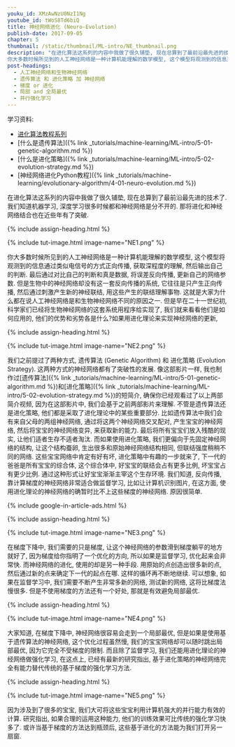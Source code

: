 ```yaml
---
youku_id: XMzAwNzU0NzI1Ng
youtube_id: tWoS8Td6biQ
title: 神经网络进化 (Neuro-Evolution)
publish-date: 2017-09-05
chapter: 5
thumbnail: /static/thumbnail/ML-intro/NE_thumbnail.png
description: "在进化算法这系列的内容中我做了很久铺垫, 现在总算到了最前沿最先进的技术了. 我们知道机器学习, 深度学习很多时候都和神经网络是分不开的. 那将进化和神经网络结合也在近些年有了突破.
你大多数时候所见到的人工神经网络是一种计算机能理解的数学模型, 这个模型将观测到的信息通过类似电信号的方式正向传播, 获取深程度的理解, 然后输出自己的判断. 最后通过对比自己的判断和真是数据, 将误差反向传播, 更新自己的网络参数. 但是生物中的神经网络却没有这一套反向传播的系统, 它往往是只产生正向传播, 然后通过刺激产生新的神经联结, 用这些产生的联结理解事物. 这就是大家为什么都在说人工神经网络是和生物神经网络不同的原因之一. 但是早在二十一世纪初, 科学家们已经将生物神经网络的这套系统用程序给实现了, 我们就来看看他们是如何应用的, 他们的优势和劣势各是什么?如果用进化理论来实现神经网络的更新,"
post-headings:
  - 人工神经网络和生物神经网络
  - 遗传算法 和 进化策略 加 神经网络
  - 梯度 or 进化
  - 局部 and 全局最优
  - 并行强化学习
---
```


学习资料:
  * [进化算法教程系列](https://morvanzhou.github.io/tutorials/machine-learning/evolutionary-algorithm/)
  * [什么是遗传算法]({% link _tutorials/machine-learning/ML-intro/5-01-genetic-algorithm.md %})
  * [什么是进化策略]({% link _tutorials/machine-learning/ML-intro/5-02-evolution-strategy.md %})
  * [神经网络进化Python教程]({% link _tutorials/machine-learning/evolutionary-algorithm/4-01-neuro-evolution.md %})

在进化算法这系列的内容中我做了很久铺垫, 现在总算到了最前沿最先进的技术了. 我们知道机器学习, 深度学习很多时候都和神经网络是分不开的. 那将进化和神经网络结合也在近些年有了突破.


 {% include assign-heading.html %}

{% include tut-image.html image-name="NE1.png" %}

你大多数时候所见到的人工神经网络是一种计算机能理解的数学模型, 这个模型将观测到的信息通过类似电信号的方式正向传播, 获取深程度的理解, 然后输出自己的判断. 最后通过对比自己的判断和真是数据, 将误差反向传播, 更新自己的网络参数. 但是生物中的神经网络却没有这一套反向传播的系统, 它往往是只产生正向传播, 然后通过刺激产生新的神经联结, 用这些产生的联结理解事物. 这就是大家为什么都在说人工神经网络是和生物神经网络不同的原因之一. 但是早在二十一世纪初, 科学家们已经将生物神经网络的这套系统用程序给实现了, 我们就来看看他们是如何应用的, 他们的优势和劣势各是什么?如果用进化理论来实现神经网络的更新,

 {% include assign-heading.html %}

{% include tut-image.html image-name="NE2.png" %}

我们之前提过了两种方式, 遗传算法 (Genetic Algorithm) 和 进化策略 (Evolution Strategy). 这两种方式的神经网络都有了突破性的发展. 像这部影片一样, 我也制作过[遗传算法]({% link _tutorials/machine-learning/ML-intro/5-01-genetic-algorithm.md %})和[进化策略]({% link _tutorials/machine-learning/ML-intro/5-02-evolution-strategy.md %})的短简介, 确保你已经观看过了以上两部简介视频, 因为在这部影片中, 我们会基于之前两部影片来理解. 不管是遗传算法还是进化策略, 他们都是采取了进化理论中的某些重要部分. 比如遗传算法中我们会有来自父母的两组神经网络, 通过将这两个神经网络交叉配对, 产生宝宝的神经网络, 然后将宝宝的神经网络变异, 来获取新的能力. 最后将所有宝宝们放入残酷的现实, 让他们适者生存不适者淘汰. 而如果使用进化策略, 我们更偏向于先固定神经网络的结构, 让这个结构蚕卵, 生出很多和原始神经网络结构相同, 但联结强度稍稍不同的网络. 这些宝宝网络中肯定有好有坏, 进化策略中有趣的一步就来了, 下一代的爸爸是所有宝宝的综合体, 这个综合体中, 好宝宝的联结会占有更多比例, 坏宝宝占有更少比例. 通过这种形式让好宝宝渐渐主宰这个生存环境. 我们知道, 反向传播, 靠计算梯度的神经网络非常适合做监督学习, 比如让计算机识别图片, 在这方面, 使用进化理论的神经网络的确暂时比不上这些梯度的神经网络. 原因很简单.







{% include google-in-article-ads.html %}


{% include assign-heading.html %}

{% include tut-image.html image-name="NE3.png" %}

在梯度下降中, 我们需要的只是梯度, 让这个神经网络的参数滑到梯度躺平的地方就好了, 因为梯度给你指明了一个优化的方向, 所以如果是监督学习, 优化起来会非常快. 而神经网络的进化, 使用的却是另一种手段. 用原始的点创造出很多新的点, 然后通过新的点来确定下一代的起点在哪. 这样的循环再不断地继续. 可以想象, 如果在监督学习中, 我们需要不断产生非常多新的网络, 测试新的网络, 这将比梯度法慢很多. 但是不使用梯度的方法还有一个好处, 那就是有效避免局部最优.


{% include assign-heading.html %}

{% include tut-image.html image-name="NE4.png" %}

大家知道, 在梯度下降中, 神经网络很容易会走到一个局部最优, 但是如果是使用基于遗传算法的神经网络, 这个优化过程虽然慢, 我们的宝宝网络却可以随时跳出局部最优, 因为它完全不受梯度的限制. 而且除了监督学习, 我们还能用进化理论的神经网络做强化学习, 在这点上, 已经有最新的研究指出, 基于进化策略的神经网络完全有能力替代传统的基于梯度的强化学习方法.


{% include assign-heading.html %}

{% include tut-image.html image-name="NE5.png" %}

因为涉及到了很多的宝宝, 我们大可将这些宝宝利用计算机强大的并行能力有效的计算. 研究指出, 如果合理的运用这种能力, 他们的训练效果可比传统的强化学习快多了. 或许当基于梯度的方法达到瓶颈后, 这些基于进化的方法能为我们打开另一扇窗.
